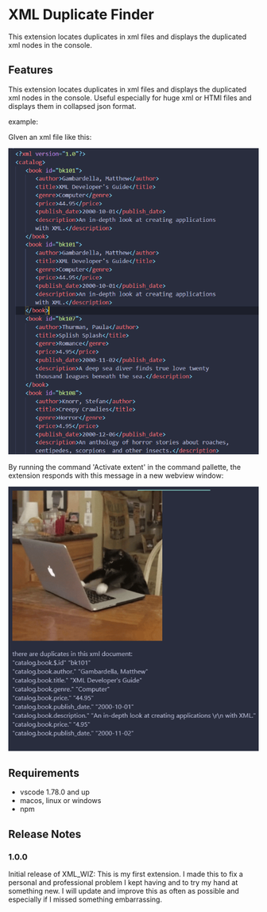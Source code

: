 # XML Duplicate Finder

This extension locates duplicates in xml files and displays the duplicated xml nodes in the console.

## Features

This extension locates duplicates in xml files and displays the duplicated xml nodes in the console. Useful especially for huge xml or HTMl files and displays them in collapsed json format.

example:

GIven an xml file like this:

<img src="promo-images/example-xml2.png"/>

By running the command 'Activate extent' in the command pallette, the extension responds with this message in a new webview window:

<img src="promo-images/example-xml-results.png"/>

## Requirements

- vscode 1.78.0 and up
- macos, linux or windows
- npm

## Release Notes

### 1.0.0

Initial release of XML_WIZ:
This is my first extension. I made this to fix a personal and professional problem I kept having and to try my hand at something new. I will update and improve this as often as possible and especially if I missed something embarrassing.